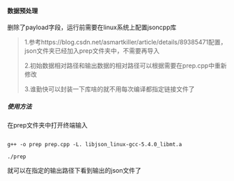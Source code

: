 #### 数据预处理

删除了payload字段，运行前需要在linux系统上配置jsoncpp库

> 1.参考https://blog.csdn.net/asmartkiller/article/details/89385471配置，json文件夹已经加入prep文件夹中，不需要再导入
>
> 2.初始数据相对路径和输出数据的相对路径可以根据需要在prep.cpp中重新修改
>
> 3.谁勤快可以封装一下库啥的就不用每次编译都指定链接文件了

##### 使用方法

在prep文件夹中打开终端输入

~~~shell

g++ -o prep prep.cpp -L. libjson_linux-gcc-5.4.0_libmt.a

./prep

~~~

就可以在指定的输出路径下看到输出的json文件了
